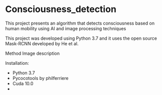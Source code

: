 # Consciousness_detection
This project presents an algorithm that detects consciousness based on human mobility using AI and image processing techniques

This project was developed using Python 3.7 and it uses the open source Mask-RCNN developed by He et al.


Method
Image description


Installation:
- Python 3.7
- Pycocotools by philferriere
- Cuda 10.0
- 
